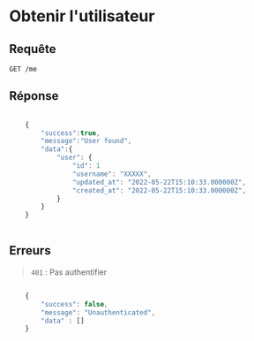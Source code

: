 # Obtenir l'utilisateur

## Requête

`GET /me`


## Réponse

```javascript
    
    {
        "success":true,
        "message":"User found",
        "data":{
            "user": {
                "id": 1
                "username": "XXXXX",
                "updated_at": "2022-05-22T15:10:33.000000Z",
                "created_at": "2022-05-22T15:10:33.000000Z",
            }
        }
    }
    
```

## Erreurs

> `401` : Pas authentifier

```javascript

    { 
        "success": false,
        "message": "Unauthenticated",
        "data" : []
    }

```
